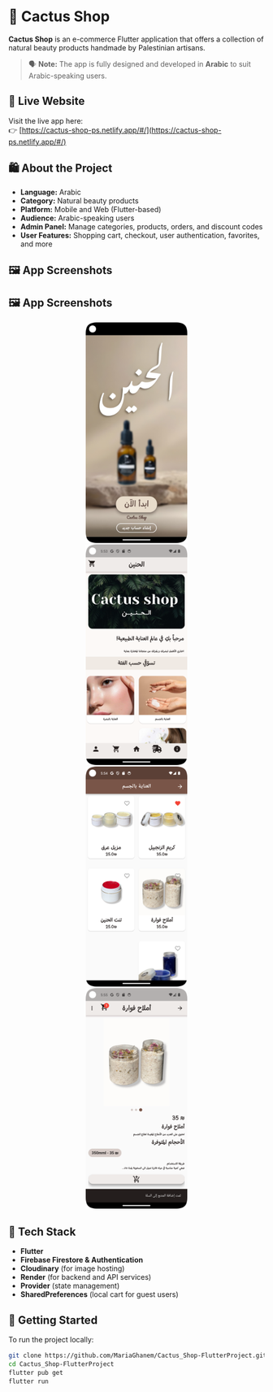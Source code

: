 # 🌵 Cactus Shop

**Cactus Shop** is an e-commerce Flutter application that offers a collection of natural beauty products handmade by Palestinian artisans.

> 🗣️ **Note:** The app is fully designed and developed in **Arabic** to suit Arabic-speaking users.

## 🔗 Live Website

Visit the live app here:  
👉 [https://cactus-shop-ps.netlify.app/#/](https://cactus-shop-ps.netlify.app/#/)

## 🛍️ About the Project

- **Language:** Arabic  
- **Category:** Natural beauty products  
- **Platform:** Mobile and Web (Flutter-based)  
- **Audience:** Arabic-speaking users  
- **Admin Panel:** Manage categories, products, orders, and discount codes  
- **User Features:** Shopping cart, checkout, user authentication, favorites, and more  

## 🖼️ App Screenshots

## 🖼️ App Screenshots

<p align="center">
  <img src="screenshots/image1.png" alt="Screenshot 1" width="200"/>
  <br>
  <img src="screenshots/image2.png" alt="Screenshot 2" width="200"/>
  <br>
  <img src="screenshots/image3.png" alt="Screenshot 3" width="200"/>
  <br>
  <img src="screenshots/image4.png" alt="Screenshot 4" width="200"/>
</p>


## 🚀 Tech Stack

- **Flutter**
- **Firebase Firestore & Authentication**
- **Cloudinary** (for image hosting)
- **Render** (for backend and API services)
- **Provider** (state management)
- **SharedPreferences** (local cart for guest users)

## 🔧 Getting Started

To run the project locally:

```bash
git clone https://github.com/MariaGhanem/Cactus_Shop-FlutterProject.git
cd Cactus_Shop-FlutterProject
flutter pub get
flutter run
